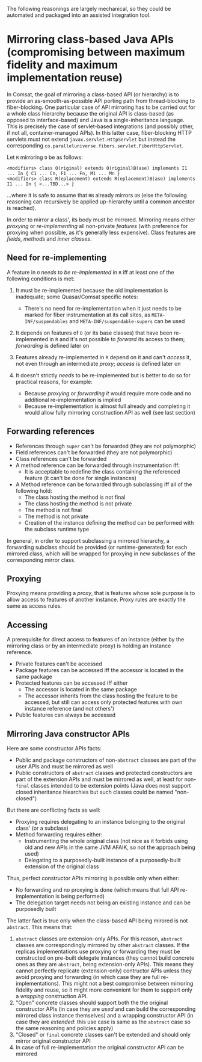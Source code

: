 The following reasonings are largely mechanical, so they could be automated and packaged into an assisted integration tool.

Mirroring class-based Java APIs (compromising between maximum fidelity and maximum implementation reuse)
========================================================================================================

In Comsat, the goal of mirroring a class-based API (or hierarchy) is to provide an as-smooth-as-possible API porting path from thread-blocking to
fiber-blocking.
One particular case of API mirroring has to be carried out for a whole class hierarchy because the original API is class-based (as opposed to interface-based)
and Java is a single-inheritance language.
This is precisely the case of servlet-based integrations (and possibly other, if not all, container-managed APIs). In this latter case, fiber-blocking HTTP
servlets must not extend `javax.servlet.HttpServlet` but instead the corresponding `co.paralleluniverse.fibers.servlet.FiberHttpServlet`.

Let `R` mirroring `O` be as follows:

```
<modifiers> class O(riginal) extends O(riginal)B(ase) implements I1 ... In { C1 ... Cn, F1 ... Fn, M1 ... Mn }
<modifiers> class R(eplacement) extends R(eplacement)B(ase) implements I1 ... In { <...TBD...> }
```

...where it is safe to assume that `RB` already mirrors `OB` (else the following reasoning can recursively be applied up-hierarchy until a common ancestor is
reached).

In order to mirror a class', its body must be mirrored. Mirroring means either _proxying_ or _re-implementing_ all non-private _features_ (with preference
for proxying when possible, as it's generally less expensive). Class features are _fields_, _methods_ and _inner classes_.

Need for re-implementing
------------------------

A feature in `O` _needs to be re-implemented_ in `R` iff at least one of the following conditions is met:

1. It must be re-implemented because the old implementation is inadequate; some Quasar/Comsat specific notes:
   * There's no need for re-implementation when it just needs to be marked for fiber instrumentation at its call sites, as `META-INF/suspendables` and
     `META-INF/suspendable-supers` can be used

2. It depends on features of `O` (or its base classes) that have been re-implemented in `R` and it's not possible to _forward_ its access to them; _forwarding_
   is defined later on
3. Features already re-implemented in `R` depend on it and can't _access_ it, not even through an intermediate _proxy_; _access_ is defined later on
4. It doesn't strictly _needs_ to be re-implemented but is better to do so for practical reasons, for example:
   * Because _proxying_ or _forwarding it_ would require more code and no additional re-implementation is implied
   * Because re-implementation is almost full already and completing it would allow fully mirroring construction API as well (see last section)

Forwarding references
---------------------

- References through `super` can't be forwarded (they are not polymorphic)
- Field references can't be forwarded (they are not polymorphic)
- Class references can't be forwarded
- A method reference can be forwarded through instrumentation iff:
  - It is acceptable to redefine the class containing the referenced feature (it can't be done for single instances)
- A Method reference can be forwarded through subclassing iff all of the following hold:
  - The class hosting the method is not final
  - The class hosting the method is not private
  - The method is not final
  - The method is not private
  - Creation of the instance defining the method can be performed with the subclass runtime type

In general, in order to support subclassing a mirrored hierarchy, a forwarding subclass should be provided (or runtime-generated) for each mirrored class,
which will be wrapped for proxying in new subclasses of the corresponding mirror class.

Proxying
--------

Proxying means providing a _proxy_, that is features whose sole purpose is to allow access to features of another instance.
Proxy rules are exactly the same as access rules.

Accessing
---------

A prerequisite for direct access to features of an instance (either by the mirroring class or by an intermediate proxy) is holding an instance reference.

- Private features can't be accessed
- Package features can be accessed iff the accessor is located in the same package
- Protected features can be accessed iff either
  - The accessor is located in the same package
  - The accessor inherits from the class hosting the feature to be accessed, but still can access only protected features with own instance reference (and not
    others')
- Public features can always be accessed

Mirroring Java constructor APIs
-------------------------------

Here are some constructor APIs facts:

- Public and package constructors of non-`abstract` classes are part of the user APIs and must be mirrored as well
- Public constructors of `abstract` classes and protected constructors are part of the extension APIs and must be mirrored as well, at least for non-`final`
  classes intended to be extension points (Java does nost support closed inheritance hiearchies but such classes could be named "non-closed")

But there are conflicting facts as well:

- Proxying requires delegating to an instance belonging to the original class' (or a subclass)
- Method forwarding requires either:
  - Instrumenting the whole original class (not nice as it forbids using old and new APIs in the same JVM AFAIK, so not the approach being used)
  - Delegating to a purposedly-built instance of a purposedly-built extension of the original class

Thus, perfect constructor APIs mirroring is possible only when either:

- No forwarding and no proxying is done (which means that full API re-implementation is being performed)
- The delegation target needs not being an existing instance and can be purposedly built

The latter fact is true only when the class-based API being mirored is not `abstract`. This means that:

1. `abstract` classes are extension-only APIs. For this reason, `abstract` classes are correspondingly mirrored by other `abstract` classes. If the replicas
   implementations use proxying or forwarding they must be constructed on pre-built delegate instances (they cannot build concrete ones as they are `abstract`,
   being extension-only APIs). This means they cannot perfectly replicate (extension-only) contructor APIs unless they avoid proxying and forwarding (in which
   case they are full re-implementations). This might not a best compromise between mirroring fidelity and reuse, so it might more convenient for them to
   support only a _wrapping_ construction API.
2. "Open" concrete classes should support both the the original constructor APIs (in case they are _used_ and can build the corresponding mirrored class
   instance themselves) and a wrapping constructor
   API (in case they are _extended_: this use case is same as the `abstract` case so the same reasoning and policies apply)
3. "Closed" or `final` concrete classes can't be extended and should only mirror original constructor API
4. In case of full re-implementation the original constructor API can be mirrored
